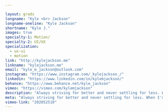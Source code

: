 ```yaml
---

layout: grads
longname: "Kyle <br> Jackson"
longname-oneline: "Kyle Jackson"
shortname: "Kyle J."
images: true
specialty-1: Motion/
specialty-2: UI/UX
specialization:
  - ux-ui
  - motion
link: "http://kylejackson.me"
linkname: "kylejackson.me"
email: "kyle_m_jackson@outlook.com"
instagram: "https://www.instagram.com/_kylejackson_/"
linkedin: "https://www.linkedin.com/in/kylemjackson/"
behance: "https://www.behance.net/kyle_jackson"
vimeo: "https://vimeo.com/kylemjackson"
description: "Always striving for better and never settling for less. When I'm not designing, I often find myself playing, following, or watching sports."
meta: "Always striving for better and never settling for less. When I'm not designing, I often find myself playing, following, or watching sports."
vimeo-link: "202052510"
---
```

